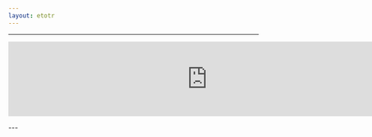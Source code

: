 ```yaml
---
layout: etotr
---
```

---
<p id="top"><iframe src="https://docs.google.com/gview?url={{ site.etotr_url }}/2018/TOTR_2018_02.pdf&embedded=true" width="800" height="auto" frameborder="0" allowfullscreen="true" mozallowfullscreen="true" webkitallowfullscreen="true"></iframe></p>
---
